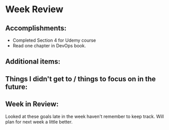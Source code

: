 # Week Review

## Accomplishments:
 - Completed Section 4 for Udemy course
 - Read one chapter in DevOps book.

## Additional items:

## Things I didn't get to / things to focus on in the future:

## Week in Review:
Looked at these goals late in the week haven't remember to keep track. Will plan for next week a little better.
